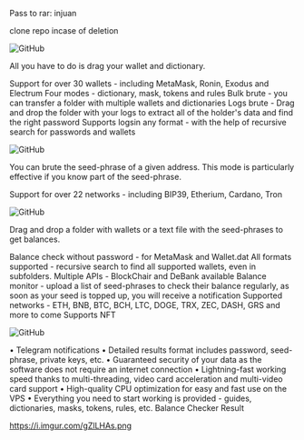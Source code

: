 Pass to rar: injuan

clone repo incase of deletion

<img alt="GitHub" src="https://i.imgur.com/p64YFGG.jpg">



All you have to do is drag your wallet and dictionary.

Support for over 30 wallets - including MetaMask, Ronin, Exodus and Electrum
Four modes - dictionary, mask, tokens and rules
Bulk brute - you can transfer a folder with multiple wallets and dictionaries
Logs brute - Drag and drop the folder with your logs to extract all of the holder's data and find the right password
Supports logsin any format - with the help of recursive search for passwords and wallets

<img alt="GitHub" src="https://i.imgur.com/8UIMmea.png">




You can brute the seed-phrase of a given address. This mode is particularly effective if you know part of the seed-phrase.

Support for over 22 networks - including BIP39, Etherium, Cardano, Tron


<img alt="GitHub" src="https://i.imgur.com/NLyU508.png">




Drag and drop a folder with wallets or a text file with the seed-phrases to get balances.

Balance check without password - for MetaMask and Wallet.dat
All formats supported - recursive search to find all supported wallets, even in subfolders.
Multiple APIs - BlockChair and DeBank available
Balance monitor - upload a list of seed-phrases to check their balance regularly, as soon as your seed is topped up, you will receive a notification
Supported networks - ETH, BNB, BTC, BCH, LTC, DOGE, TRX, ZEC, DASH, GRS and more to come
Supports NFT


<img alt="GitHub" src="https://i.imgur.com/v6L6DJ4.png">




• Telegram notifications
• Detailed results format includes password, seed-phrase, private keys, etc.
• Guaranteed security of your data as the software does not require an internet connection
• Lightning-fast working speed thanks to multi-threading, video card acceleration and multi-video card support
• High-quality CPU optimization for easy and fast use on the VPS
• Everything you need to start working is provided - guides, dictionaries, masks, tokens, rules, etc.
Balance Checker Result

https://i.imgur.com/gZlLHAs.png

